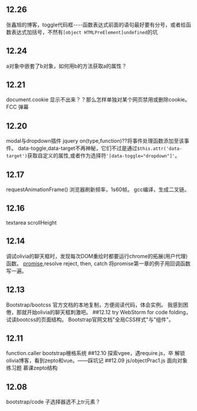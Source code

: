 ## 12.26
张鑫旭的博客，toggle代码框----函数表达式前面的语句最好要有分号，或者给函数表达式加括号，不然有`[object HTMLPreElement]undefined`的坑
## 12.24
a对象中嵌套了b对象，如何用b的方法获取a的属性？
## 12.21
document.cookie 显示不出来？？那么怎样单独对某个网页禁用或删除cookie。
FCC 弹幕
## 12.20
modal与dropdown插件   jquery on(type,function)??将事件处理函数添加至该事件。
data-toggle,data-target不再神秘，它们不过是通过`$this.attr('data-target')`获取自定义的属性,或者作为选择符`'[data-toggle="dropdown"]'`。
## 12.17 
requestAnimationFrame()  浏览器刷新频率，1s60帧。
gcc编译，生成二叉链。
## 12.16 
textarea scrollHeight
## 12.14
调试olivia的聊天框时，发现每次DOM重绘时都要运行chrome的拓展(用户代理)函数。
[promise](http://liubin.org/promises-book/),resolve reject, then, catch
将promise第一章的例子用回调函数写一遍。
## 12.13
Bootstrap/bootcss  官方文档的本地复制，方便阅读代码，体会实例。
我感到困倦，那就开始olivia的聊天框刺激吧。
##12.12
try WebStorm for code folding，试读bootcss的页面结构。
Bootstrap官网文档"全局CSS样式"与"组件"。
## 12.11
function.caller
bootstrap栅格系统
##12.10
探索vgee，遇require.js，卒
解锁olivia博客，看到zepto和vue。——踩坑记
##12.09
js/objectPrac1.js 面向对象练习题
慕课zepto结构

## 12.08
bootstrap/code 子选择器选不上tr元素？











